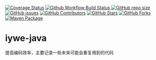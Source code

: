 <a href="https://codecov.io/gh/iywes/iywe-java/branch/main"><img src="https://img.shields.io/codecov/c/github/iywes/iywe-java/main?logo=codecov&logoColor=white" alt="Coverage Status"></a>
<a href="https://github.com/iywes/iywe-java/actions/workflows/build_and_test.yaml">
<img src="https://img.shields.io/github/actions/workflow/status/iywes/iywe-java/build_and_test.yaml?branch=main&logo=github&logoColor=white&label=fast ci" alt="Github Workflow Build Status">
</a>
<a href="https://github.com/iywes/iywe-java"><img src="https://img.shields.io/github/repo-size/iywes/iywe-java" alt="GitHub repo size"></a>
<a href="https://github.com/iywes/iywe-java/issues"><img src="https://img.shields.io/github/issues/iywes/iywe-java" alt="GitHub issues"></a>
<a href="https://github.com/iywes/iywe-java/graphs/contributors"><img src="https://img.shields.io/github/contributors/iywes/iywe-java" alt="GitHub Contributors"></a>
<a href="https://github.com/iywes/iywe-java/stargazers"><img src="https://img.shields.io/github/stars/iywes/iywe-java" alt="GitHub Stars"></a>
<a href="https://github.com/iywes/iywe-java/fork"><img src="https://img.shields.io/github/forks/iywes/iywe-java" alt="GitHub Forks"></a>
[![Maven Package](https://github.com/iywes/iywe-java/actions/workflows/maven-publish.yml/badge.svg)](https://github.com/iywes/iywe-java/actions/workflows/maven-publish.yml)

# iywe-java
提高编码效率，主要记录一些未来可能会重复用到的代码

